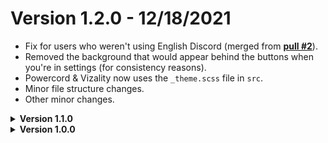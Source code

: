# Version 1.2.0 - 12/18/2021
- Fix for users who weren't using English Discord (merged from **[pull #2](https://github.com/Discord-Theme-Addons/macos-titlebar/pull/4)**).
- Removed the background that would appear behind the buttons when you're in settings (for consistency reasons).
- Powercord & Vizality now uses the `_theme.scss` file in `src`.
- Minor file structure changes.
- Other minor changes.

<details>
<summary><b>Version 1.1.0</b></summary>

- No longer using multiple pseudos just for app dragging.
- Added a background to the buttons for when in settings.
- Some better sorting and removed some "unnecessary" lines.
</details>

<details>
<summary><b>Version 1.0.0</b></summary>

Initial release.
</details>